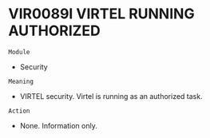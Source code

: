 # VIR0089I VIRTEL RUNNING AUTHORIZED

`Module`
- Security

`Meaning`
- VIRTEL security. Virtel is running as an authorized task.

`Action`
- None. Information only.
